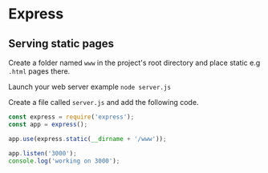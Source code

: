 # Express

## Serving static pages 

Create a folder named `www` in the project's root directory and place static e.g `.html` pages there. 

Launch your web server example `node server.js`

Create a file called `server.js` and add the following code. 

```javascript 
const express = require('express');
const app = express();

app.use(express.static(__dirname + '/www'));

app.listen('3000');
console.log('working on 3000');
```
